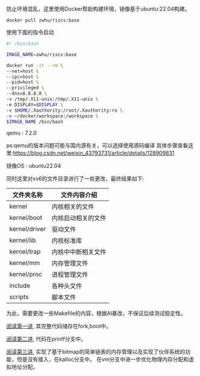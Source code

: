 防止环境混乱，这里使用Docker帮助构建环境，镜像基于ubuntu:22.04构建。
```shell
docker pull zwhu/riscv:base
```

使用下面的指令启动
```bash
#! /bin/bash

IMAGE_NAME=zwhu/riscv:base

docker run -it --rm \
--net=host \
--ipc=host \
--pid=host \
--privileged \
--dns=8.8.8.8 \
-v /tmp/.X11-unix:/tmp/.X11-unix \
-e DISPLAY=$DISPLAY \
-v $HOME/.Xauthority:/root/.Xauthority:ro \
-v ~/docker/workspace:/workspace \
$IMAGE_NAME /bin/bash
```


qemu : 7.2.0

ps:qemu的版本问题可能与国内源有关，可以选择使用源码编译 具体步骤查看这里:https://blog.csdn.net/weixin_43793731/article/details/128909831

镜像OS : ubuntu22.04

同时这里对xv6的文件目录进行了一些更改，最终结果如下:

| 文件夹名称    | 文件内容介绍       |
| ------------- | ------------------ |
| kernel        | 内核相关的文件     |
| kernel/boot   | 内核启动相关的文件 |
| kernel/driver | 驱动文件           |
| kernel/lib    | 内核标准库         |
| kernel/trap   | 内核中中断相关文件 |
| kernel/mm     | 内存管理文件       |
| kernel/proc   | 进程管理文件       |
| include       | 各种头文件         |
| scripts       | 脚本文件           |

为此，需要更改一些Makefile的内容，根据AI暴改，不保证后续测试稳定性。




[阅读第一讲](docs/chapter1.md), 其完整代码储存在fork,boot中。

[阅读第二讲](docs/chapter2.md), 代码在printf分支中。

[阅读第三讲](docs/chapter3.md), 实现了基于bitmap的简单链表的内存管理以及实现了伙伴系统的功能，但是没有接入，在kalloc分支中。 在vm分支中进一步优化物理内存分配和虚拟地址分配。

